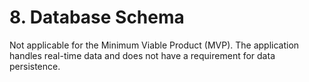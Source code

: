 # **8\. Database Schema**

Not applicable for the Minimum Viable Product (MVP). The application handles real-time data and does not have a requirement for data persistence.
